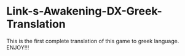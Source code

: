 # Link-s-Awakening-DX-Greek-Translation
This is the first complete translation of this game to greek language.  ENJOY!!!
